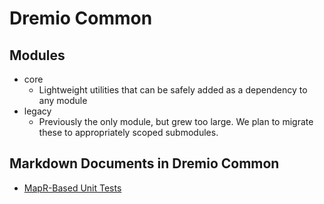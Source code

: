 # Dremio Common

## Modules
- core
  - Lightweight utilities that can be safely added as a dependency to any module
- legacy
  - Previously the only module, but grew too large. We plan to migrate these to appropriately scoped submodules.

## Markdown Documents in Dremio Common
- [MapR-Based Unit Tests](legacy/src/test/resources/maprtest/README.md)
